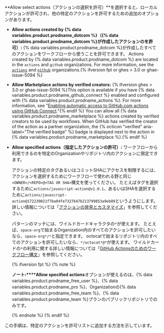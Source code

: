 **Allow select actions（アクションの選択を許可）**を選択すると、ローカルアクションが許可され、他の特定のアクションを許可するための追加のオプションがあります。

- **Allow actions created by {% data variables.product.prodname_dotcom %}（{% data variables.product.prodname_dotcom %}が作成したアクションのを許可）:** {% data variables.product.prodname_dotcom %}が作成したすべてのアクションをワークフローから使うことを許可できます。 Actions created by {% data variables.product.prodname_dotcom %} are located in the `actions` and `github` organizations. For more information, see the [`actions`](https://github.com/actions) and [`github`](https://github.com/github) organizations.{% ifversion fpt or ghes > 3.0 or ghae-issue-5094 %}
- **Allow Marketplace actions by verified creators:** {% ifversion ghes > 3.0 or ghae-issue-5094 %}This option is available if you have {% data variables.product.prodname_github_connect %} enabled and configured with {% data variables.product.prodname_actions %}. For more information, see "[Enabling automatic access to GitHub.com actions using GitHub Connect](/admin/github-actions/managing-access-to-actions-from-githubcom/enabling-automatic-access-to-githubcom-actions-using-github-connect)."{% endif %} You can allow all {% data variables.product.prodname_marketplace %} actions created by verified creators to be used by workflows. When GitHub has verified the creator of the action as a partner organization, the {% octicon "verified" aria-label="The verified badge" %} badge is displayed next to the action in {% data variables.product.prodname_marketplace %}.{% endif %}
- **Allow specified actions（指定したアクションの許可）:** ワークフローから利用できるのを特定のOrganizationやリポジトリ内のアクションに限定できます。

  アクションの特定のタグあるいはコミットSHAにアクセスを制限するには、アクションを選択するためにワークフローで使われる野と同じ`<OWNER>/<REPO>@<TAG OR SHA>`構文を使ってください。 たとえばタグを選択するために`actions/javascript-action@v1.0.1`、あるいはSHAを選択するために`actions/javascript-action@172239021f7ba04fe7327647b213799853a9eb89`というようにします。 詳しい情報については「[アクションの発見とカスタマイズ](/actions/learn-github-actions/finding-and-customizing-actions#using-release-management-for-your-custom-actions)」を参照してください。

  パターンのマッチには、ワイルドカードキャラクタの`*`が使えます。 たとえば、`space-org`で始まるOrganization内のすべてのアクションを許可したいなら、`space-org*/*`と指定できます。 octocatで始まるリポジトリ内のすべてのアクションを許可したいなら、`*/octocat*@*`が使えます。 ワイルドカードの`*`の利用に関する詳しい情報については「[GitHub Actionsのためのワークフロー構文](/actions/reference/workflow-syntax-for-github-actions#filter-pattern-cheat-sheet)」を参照してください。

  {% ifversion fpt %}
  {% note %}

  **ノート:****Allow specified actions**オプションが使えるのは、{% data variables.product.prodname_free_user %}、{% data variables.product.prodname_pro %}、Organizationの{% data variables.product.prodname_free_team %}、{% data variables.product.prodname_team %}プランのパブリックリポジトリでのみです。

  {% endnote %}
  {% endif %}

この手順は、特定のアクションを許可リストに追加する方法を示しています。
